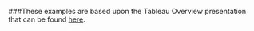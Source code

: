 ###These examples are based upon the Tableau Overview presentation that can be found [here](http://www.cs.utexas.edu/~cannata/dataVis/Class%20Notes/_05%20Tableau%20Overview/Tableau%20Overview.pdf).
